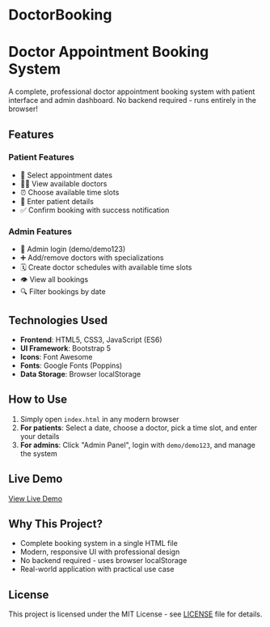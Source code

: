 # DoctorBooking
# Doctor Appointment Booking System

A complete, professional doctor appointment booking system with patient interface and admin dashboard. 
No backend required - runs entirely in the browser!

## Features

### Patient Features
- 📅 Select appointment dates
- 👨‍⚕️ View available doctors
- ⏰ Choose available time slots
- 📝 Enter patient details
- ✅ Confirm booking with success notification

### Admin Features
- 👤 Admin login (demo/demo123)
- ➕ Add/remove doctors with specializations
- 🗓️ Create doctor schedules with available time slots
- 👁️ View all bookings
- 🔍 Filter bookings by date

## Technologies Used
- **Frontend**: HTML5, CSS3, JavaScript (ES6)
- **UI Framework**: Bootstrap 5
- **Icons**: Font Awesome
- **Fonts**: Google Fonts (Poppins)
- **Data Storage**: Browser localStorage

## How to Use
1. Simply open `index.html` in any modern browser
2. **For patients**: Select a date, choose a doctor, pick a time slot, and enter your details
3. **For admins**: Click "Admin Panel", login with `demo/demo123`, and manage the system

## Live Demo
[View Live Demo]([https://your-username.github.io/doctor-booking-system](https://doctorbookingweb.netlify.app/))


## Why This Project?
- Complete booking system in a single HTML file
- Modern, responsive UI with professional design
- No backend required - uses browser localStorage
- Real-world application with practical use case

## License
This project is licensed under the MIT License - see [LICENSE](LICENSE) file for details.
